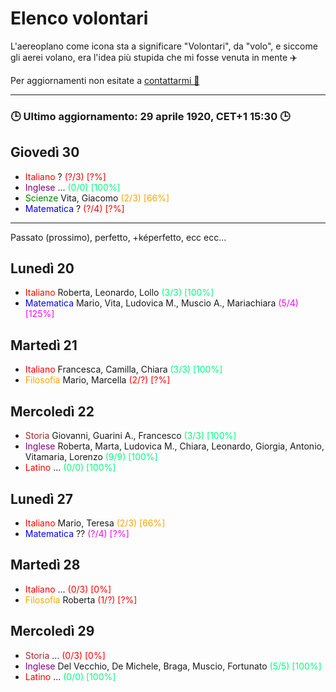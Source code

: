 # Elenco volontari

L'aereoplano come icona sta a significare "Volontari", da "volo", e siccome gli aerei volano, era l'idea più stupida che mi fosse venuta in mente ✈️

Per aggiornamenti non esitate a [contattarmi 🔗](https://wa.me/393926669204?text=Giacomo%20devi%20aggiustare%20questo%3A%0D%0A)

---
### 🕒 Ultimo aggiornamento: 29 aprile 1920, CET+1 15:30 🕒


## Giovedì 30

- <font color="red">Italiano</font> ? <font color="red">(?/3) [?%]</font>
- <font color="purple">Inglese</font> ... <font color="springgreen">(0/0) [100%]</font>
- <font color="green">Scienze</font> Vita, Giacomo <font color="orange">(2/3) [66%]</font>
- <font color="blue">Matematica</font> ? <font color="red">(?/4) [?%]</font>



---
Passato (prossimo), perfetto, +képerfetto, ecc ecc...

## Lunedì 20

- <font color="red">Italiano</font> Roberta, Leonardo, Lollo <font color="springgreen">(3/3) [100%]</font>
- <font color="blue">Matematica</font> Mario, Vita, Ludovica M., Muscio A., Mariachiara <font color="fuchsia">(5/4) [125%]</font>

## Martedì 21

- <font color="red">Italiano</font> Francesca, Camilla, Chiara <font color="springgreen">(3/3) [100%]</font>
- <font color="orange">Filosofia</font> Mario, Marcella <font color="red">(2/?) [?%]</font>

## Mercoledì 22

- <font color="brown">Storia</font> Giovanni, Guarini A., Francesco <font color="springgreen">(3/3) [100%]</font>
- <font color="purple">Inglese</font> Roberta, Marta, Ludovica M., Chiara, Leonardo, Giorgia, Antonio, Vitamaria, Lorenzo <font color="springgreen">(9/9) [100%]</font>
- <font color="red">Latino </font> ... <font color="springgreen">(0/0) [100%]</font>

## Lunedì 27

- <font color="red">Italiano</font> Mario, Teresa <font color="orange">(2/3) [66%]</font>
- <font color="blue">Matematica</font> ?? <font color="fuchsia">(?/4) [?%]</font>

## Martedì 28

- <font color="red">Italiano</font> ... <font color="red">(0/3) [0%]</font>
- <font color="orange">Filosofia</font> Roberta <font color="red">(1/?) [?%]</font>

## Mercoledì 29

- <font color="brown">Storia</font> ... <font color="red">(0/3) [0%]</font>
- <font color="purple">Inglese</font> Del Vecchio, De Michele, Braga, Muscio, Fortunato <font color="springgreen">(5/5) [100%]</font>
- <font color="red">Latino </font> ... <font color="springgreen">(0/0) [100%]</font>
